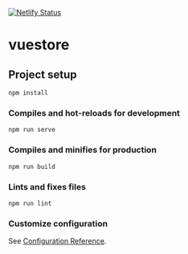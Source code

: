 [![Netlify Status](https://api.netlify.com/api/v1/badges/c010dcc4-8131-4975-a975-d21b59df0be5/deploy-status)](https://app.netlify.com/sites/vghostshop/deploys)

# vuestore

## Project setup
```
npm install
```

### Compiles and hot-reloads for development
```
npm run serve
```

### Compiles and minifies for production
```
npm run build
```

### Lints and fixes files
```
npm run lint
```

### Customize configuration
See [Configuration Reference](https://cli.vuejs.org/config/).
